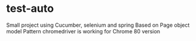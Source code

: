 # test-auto
Small project using Cucumber, selenium and spring
Based on Page object model Pattern
chromedriver is working for Chrome 80 version
